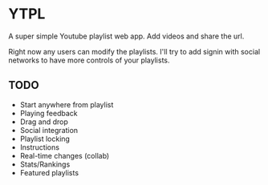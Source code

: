 # YTPL
A super simple Youtube playlist web app. Add videos and share the url.

Right now any users can modify the playlists. I'll try to add
signin with social networks to have more controls of your playlists.

## TODO
* Start anywhere from playlist
* Playing feedback
* Drag and drop
* Social integration
* Playlist locking
* Instructions
* Real-time changes (collab)
* Stats/Rankings
* Featured playlists
